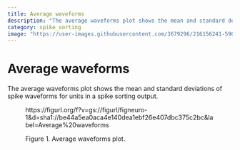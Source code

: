```yaml
---
title: Average waveforms
description: "The average waveforms plot shows the mean and standard deviations of spike waveforms for units in a spike sorting output."
category: spike_sorting
image: "https://user-images.githubusercontent.com/3679296/216156241-59066494-3d54-49cf-ae1e-6bd5dd209376.png"
---
```


# Average waveforms

The average waveforms plot shows the mean and standard deviations of spike waveforms for units in a spike sorting output.

<!--------------------------------------------------------------------------------------------->
<figure>
<a name="figure-average-waveforms"></a>
https://figurl.org/f?v=gs://figurl/figneuro-1&d=sha1://be44a5ea0aca4e140dea1ebf26e407dbc375c2bc&label=Average%20waveforms

<!--
height: 500
-->
<figcaption>

Figure 1. Average waveforms plot.

</figcaption>
</figure>
<!--------------------------------------------------------------------------------------------->